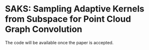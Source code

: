 # SAKS: Sampling Adaptive Kernels from Subspace for Point Cloud Graph Convolution
The code will be available once the paper is accepted.
